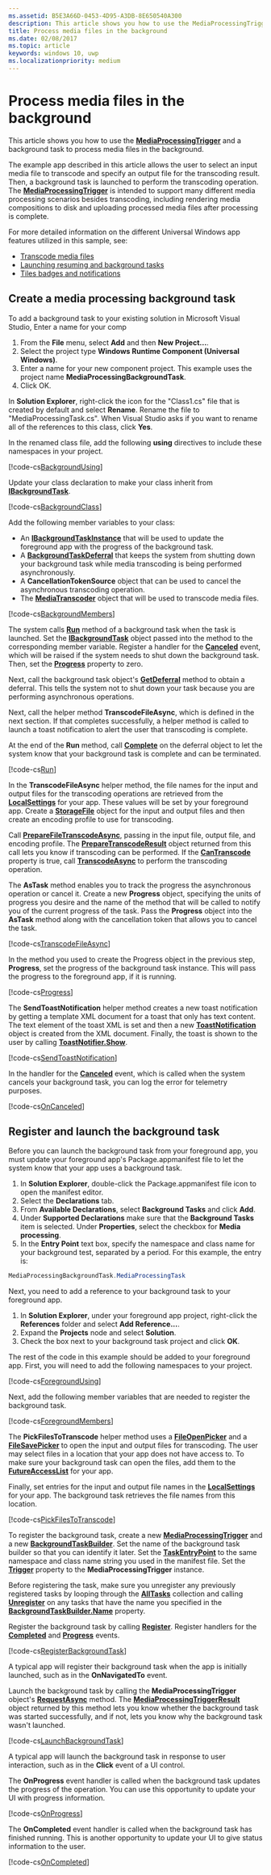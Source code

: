 ```yaml
---
ms.assetid: B5E3A66D-0453-4D95-A3DB-8E650540A300
description: This article shows you how to use the MediaProcessingTrigger and a background task to process media files in the background.
title: Process media files in the background
ms.date: 02/08/2017
ms.topic: article
keywords: windows 10, uwp
ms.localizationpriority: medium
---
```

# Process media files in the background



This article shows you how to use the [**MediaProcessingTrigger**](https://docs.microsoft.com/uwp/api/Windows.ApplicationModel.Background.MediaProcessingTrigger) and a background task to process media files in the background.

The example app described in this article allows the user to select an input media file to transcode and specify an output file for the transcoding result. Then, a background task is launched to perform the transcoding operation. The [**MediaProcessingTrigger**](https://docs.microsoft.com/uwp/api/Windows.ApplicationModel.Background.MediaProcessingTrigger) is intended to support many different media processing scenarios besides transcoding, including rendering media compositions to disk and uploading processed media files after processing is complete.

For more detailed information on the different Universal Windows app features utilized in this sample, see:

-   [Transcode media files](transcode-media-files.md)
-   [Launching resuming and background tasks](https://docs.microsoft.com/windows/uwp/launch-resume/index)
-   [Tiles badges and notifications](https://docs.microsoft.com/windows/uwp/controls-and-patterns/tiles-badges-notifications)

## Create a media processing background task

To add a background task to your existing solution in Microsoft Visual Studio, Enter a name for your comp

1.  From the **File** menu, select **Add** and then **New Project...**.
2.  Select the project type **Windows Runtime Component (Universal Windows)**.
3.  Enter a name for your new component project. This example uses the project name **MediaProcessingBackgroundTask**.
4.  Click OK.

In **Solution Explorer**, right-click the icon for the "Class1.cs" file that is created by default and select **Rename**. Rename the file to "MediaProcessingTask.cs". When Visual Studio asks if you want to rename all of the references to this class, click **Yes**.

In the renamed class file, add the following **using** directives to include these namespaces in your project.
                                  
[!code-cs[BackgroundUsing](./code/MediaProcessingTriggerWin10/cs/MediaProcessingBackgroundTask/MediaProcessingTask.cs#SnippetBackgroundUsing)]

Update your class declaration to make your class inherit from [**IBackgroundTask**](https://docs.microsoft.com/uwp/api/Windows.ApplicationModel.Background.IBackgroundTask).

[!code-cs[BackgroundClass](./code/MediaProcessingTriggerWin10/cs/MediaProcessingBackgroundTask/MediaProcessingTask.cs#SnippetBackgroundClass)]

Add the following member variables to your class:

-   An [**IBackgroundTaskInstance**](https://docs.microsoft.com/uwp/api/Windows.ApplicationModel.Background.IBackgroundTaskInstance) that will be used to update the foreground app with the progress of the background task.
-   A [**BackgroundTaskDeferral**](https://docs.microsoft.com/uwp/api/Windows.ApplicationModel.Background.BackgroundTaskDeferral) that keeps the system from shutting down your background task while media transcoding is being performed asynchronously.
-   A **CancellationTokenSource** object that can be used to cancel the asynchronous transcoding operation.
-   The [**MediaTranscoder**](https://docs.microsoft.com/uwp/api/Windows.Media.Transcoding.MediaTranscoder) object that will be used to transcode media files.

[!code-cs[BackgroundMembers](./code/MediaProcessingTriggerWin10/cs/MediaProcessingBackgroundTask/MediaProcessingTask.cs#SnippetBackgroundMembers)]

The system calls [**Run**](https://docs.microsoft.com/uwp/api/windows.applicationmodel.background.ibackgroundtask.) method of a background task when the task is launched. Set the [**IBackgroundTask**](https://docs.microsoft.com/uwp/api/Windows.ApplicationModel.Background.IBackgroundTask) object passed into the method to the corresponding member variable. Register a handler for the [**Canceled**](https://docs.microsoft.com/uwp/api/windows.applicationmodel.background.ibackgroundtaskinstance.canceled) event, which will be raised if the system needs to shut down the background task. Then, set the [**Progress**](https://docs.microsoft.com/uwp/api/windows.applicationmodel.background.ibackgroundtaskinstance.progress) property to zero.

Next, call the background task object's [**GetDeferral**](https://docs.microsoft.com/uwp/api/windows.applicationmodel.background.ibackgroundtaskinstance.getdeferral) method to obtain a deferral. This tells the system not to shut down your task because you are performing asynchronous operations.

Next, call the helper method **TranscodeFileAsync**, which is defined in the next section. If that completes successfully, a helper method is called to launch a toast notification to alert the user that transcoding is complete.

At the end of the **Run** method, call [**Complete**](https://docs.microsoft.com/uwp/api/windows.applicationmodel.background.backgroundtaskdeferral.complete) on the deferral object to let the system know that your background task is complete and can be terminated.

[!code-cs[Run](./code/MediaProcessingTriggerWin10/cs/MediaProcessingBackgroundTask/MediaProcessingTask.cs#SnippetRun)]

In the **TranscodeFileAsync** helper method, the file names for the input and output files for the transcoding operations are retrieved from the [**LocalSettings**](https://docs.microsoft.com/uwp/api/windows.storage.applicationdata.localsettings) for your app. These values will be set by your foreground app. Create a [**StorageFile**](https://docs.microsoft.com/uwp/api/Windows.Storage.StorageFile) object for the input and output files and then create an encoding profile to use for transcoding.

Call [**PrepareFileTranscodeAsync**](https://docs.microsoft.com/uwp/api/windows.media.transcoding.mediatranscoder.preparefiletranscodeasync), passing in the input file, output file, and encoding profile. The [**PrepareTranscodeResult**](https://docs.microsoft.com/uwp/api/Windows.Media.Transcoding.PrepareTranscodeResult) object returned from this call lets you know if transcoding can be performed. If the [**CanTranscode**](https://docs.microsoft.com/uwp/api/windows.media.transcoding.preparetranscoderesult.cantranscode) property is true, call [**TranscodeAsync**](https://docs.microsoft.com/uwp/api/windows.media.transcoding.preparetranscoderesult.transcodeasync) to perform the transcoding operation.

The **AsTask** method enables you to track the progress the asynchronous operation or cancel it. Create a new **Progress** object, specifying the units of progress you desire and the name of the method that will be called to notify you of the current progress of the task. Pass the **Progress** object into the **AsTask** method along with the cancellation token that allows you to cancel the task.

[!code-cs[TranscodeFileAsync](./code/MediaProcessingTriggerWin10/cs/MediaProcessingBackgroundTask/MediaProcessingTask.cs#SnippetTranscodeFileAsync)]

In the method you used to create the Progress object in the previous step, **Progress**, set the progress of the background task instance. This will pass the progress to the foreground app, if it is running.

[!code-cs[Progress](./code/MediaProcessingTriggerWin10/cs/MediaProcessingBackgroundTask/MediaProcessingTask.cs#SnippetProgress)]

The **SendToastNotification** helper method creates a new toast notification by getting a template XML document for a toast that only has text content. The text element of the toast XML is set and then a new [**ToastNotification**](https://docs.microsoft.com/uwp/api/Windows.UI.Notifications.ToastNotification) object is created from the XML document. Finally, the toast is shown to the user by calling [**ToastNotifier.Show**](https://docs.microsoft.com/uwp/api/windows.ui.notifications.toastnotifier.show).

[!code-cs[SendToastNotification](./code/MediaProcessingTriggerWin10/cs/MediaProcessingBackgroundTask/MediaProcessingTask.cs#SnippetSendToastNotification)]

In the handler for the [**Canceled**](https://docs.microsoft.com/uwp/api/windows.applicationmodel.background.ibackgroundtaskinstance.canceled) event, which is called when the system cancels your background task, you can log the error for telemetry purposes.

[!code-cs[OnCanceled](./code/MediaProcessingTriggerWin10/cs/MediaProcessingBackgroundTask/MediaProcessingTask.cs#SnippetOnCanceled)]

## Register and launch the background task

Before you can launch the background task from your foreground app, you must update your foreground app's Package.appmanifest file to let the system know that your app uses a background task.

1.  In **Solution Explorer**, double-click the Package.appmanifest file icon to open the manifest editor.
2.  Select the **Declarations** tab.
3.  From **Available Declarations**, select **Background Tasks** and click **Add**.
4.  Under **Supported Declarations** make sure that the **Background Tasks** item is selected. Under **Properties**, select the checkbox for **Media processing**.
5.  In the **Entry Point** text box, specify the namespace and class name for your background test, separated by a period. For this example, the entry is:
   ```csharp
   MediaProcessingBackgroundTask.MediaProcessingTask
   ```
Next, you need to add a reference to your background task to your foreground app.
1.  In **Solution Explorer**, under your foreground app project, right-click the **References** folder and select **Add Reference...**.
2.  Expand the **Projects** node and select **Solution**.
3.  Check the box next to your background task project and click **OK**.

The rest of the code in this example should be added to your foreground app. First, you will need to add the following namespaces to your project.

[!code-cs[ForegroundUsing](./code/MediaProcessingTriggerWin10/cs/MediaProcessingTriggerWin10/MainPage.xaml.cs#SnippetForegroundUsing)]

Next, add the following member variables that are needed to register the background task.

[!code-cs[ForegroundMembers](./code/MediaProcessingTriggerWin10/cs/MediaProcessingTriggerWin10/MainPage.xaml.cs#SnippetForegroundMembers)]

The **PickFilesToTranscode** helper method uses a [**FileOpenPicker**](https://docs.microsoft.com/uwp/api/Windows.Storage.Pickers.FileOpenPicker) and a [**FileSavePicker**](https://docs.microsoft.com/uwp/api/Windows.Storage.Pickers.FileSavePicker) to open the input and output files for transcoding. The user may select files in a location that your app does not have access to. To make sure your background task can open the files, add them to the [**FutureAccessList**](https://docs.microsoft.com/uwp/api/windows.storage.accesscache.storageapplicationpermissions.futureaccesslist) for your app.

Finally, set entries for the input and output file names in the [**LocalSettings**](https://docs.microsoft.com/uwp/api/windows.storage.applicationdata.localsettings) for your app. The background task retrieves the file names from this location.

[!code-cs[PickFilesToTranscode](./code/MediaProcessingTriggerWin10/cs/MediaProcessingTriggerWin10/MainPage.xaml.cs#SnippetPickFilesToTranscode)]

To register the background task, create a new [**MediaProcessingTrigger**](https://docs.microsoft.com/uwp/api/Windows.ApplicationModel.Background.MediaProcessingTrigger) and a new [**BackgroundTaskBuilder**](https://docs.microsoft.com/uwp/api/Windows.ApplicationModel.Background.BackgroundTaskBuilder). Set the name of the background task builder so that you can identify it later. Set the [**TaskEntryPoint**](https://docs.microsoft.com/uwp/api/windows.applicationmodel.background.backgroundtaskbuilder.taskentrypoint) to the same namespace and class name string you used in the manifest file. Set the [**Trigger**](https://docs.microsoft.com/uwp/api/windows.applicationmodel.background.backgroundtaskregistration.trigger) property to the **MediaProcessingTrigger** instance.

Before registering the task, make sure you unregister any previously registered tasks by looping through the [**AllTasks**](https://docs.microsoft.com/uwp/api/windows.applicationmodel.background.backgroundtaskregistration.alltasks) collection and calling [**Unregister**](https://docs.microsoft.com/uwp/api/windows.applicationmodel.background.ibackgroundtaskregistration.unregister) on any tasks that have the name you specified in the [**BackgroundTaskBuilder.Name**](https://docs.microsoft.com/uwp/api/windows.applicationmodel.background.backgroundtaskbuilder.name) property.

Register the background task by calling [**Register**](https://docs.microsoft.com/uwp/api/windows.applicationmodel.background.backgroundtaskbuilder.register). Register handlers for the [**Completed**](https://docs.microsoft.com/uwp/api/windows.applicationmodel.background.backgroundtaskregistration.completed) and [**Progress**](https://docs.microsoft.com/uwp/api/windows.applicationmodel.background.ibackgroundtaskregistration.progress) events.

[!code-cs[RegisterBackgroundTask](./code/MediaProcessingTriggerWin10/cs/MediaProcessingTriggerWin10/MainPage.xaml.cs#SnippetRegisterBackgroundTask)]

A typical app will register their background task when the app is initially launched, such as in the **OnNavigatedTo** event.

Launch the background task by calling the **MediaProcessingTrigger** object's [**RequestAsync**](https://docs.microsoft.com/uwp/api/windows.applicationmodel.background.mediaprocessingtrigger.requestasync) method. The [**MediaProcessingTriggerResult**](https://docs.microsoft.com/uwp/api/Windows.ApplicationModel.Background.MediaProcessingTriggerResult) object returned by this method lets you know whether the background task was started successfully, and if not, lets you know why the background task wasn't launched. 

[!code-cs[LaunchBackgroundTask](./code/MediaProcessingTriggerWin10/cs/MediaProcessingTriggerWin10/MainPage.xaml.cs#SnippetLaunchBackgroundTask)]

A typical app will launch the background task in response to user interaction, such as in the **Click** event of a UI control.

The **OnProgress** event handler is called when the background task updates the progress of the operation. You can use this opportunity to update your UI with progress information.

[!code-cs[OnProgress](./code/MediaProcessingTriggerWin10/cs/MediaProcessingTriggerWin10/MainPage.xaml.cs#SnippetOnProgress)]

The **OnCompleted** event handler is called when the background task has finished running. This is another opportunity to update your UI to give status information to the user.

[!code-cs[OnCompleted](./code/MediaProcessingTriggerWin10/cs/MediaProcessingTriggerWin10/MainPage.xaml.cs#SnippetOnCompleted)]


 

 




